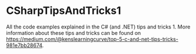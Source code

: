 # CSharpTipsAndTricks1
All the code examples explained in the C# (and .NET) tips and tricks 1. More information about these tips and tricks can be found on https://medium.com/@kenslearningcurve/top-5-c-and-net-tips-tricks-981e7bb28674.
